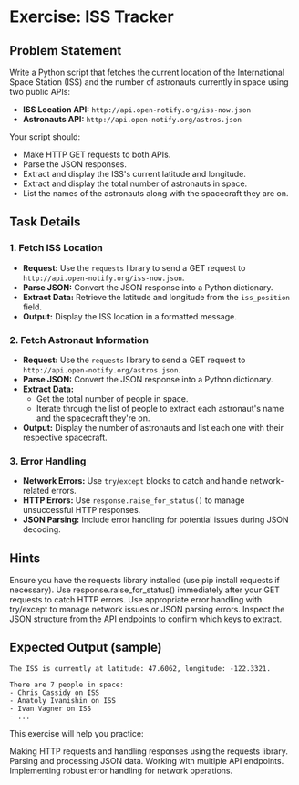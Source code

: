 # Exercise: ISS Tracker

## Problem Statement

Write a Python script that fetches the current location of the International Space Station (ISS) and the number of astronauts currently in space using two public APIs:

- **ISS Location API:** `http://api.open-notify.org/iss-now.json`
- **Astronauts API:** `http://api.open-notify.org/astros.json`

Your script should:

- Make HTTP GET requests to both APIs.
- Parse the JSON responses.
- Extract and display the ISS's current latitude and longitude.
- Extract and display the total number of astronauts in space.
- List the names of the astronauts along with the spacecraft they are on.

## Task Details

### 1. Fetch ISS Location

- **Request:** Use the `requests` library to send a GET request to `http://api.open-notify.org/iss-now.json`.
- **Parse JSON:** Convert the JSON response into a Python dictionary.
- **Extract Data:** Retrieve the latitude and longitude from the `iss_position` field.
- **Output:** Display the ISS location in a formatted message.

### 2. Fetch Astronaut Information

- **Request:** Use the `requests` library to send a GET request to `http://api.open-notify.org/astros.json`.
- **Parse JSON:** Convert the JSON response into a Python dictionary.
- **Extract Data:**
  - Get the total number of people in space.
  - Iterate through the list of people to extract each astronaut's name and the spacecraft they're on.
- **Output:** Display the number of astronauts and list each one with their respective spacecraft.

### 3. Error Handling

- **Network Errors:** Use `try`/`except` blocks to catch and handle network-related errors.
- **HTTP Errors:** Use `response.raise_for_status()` to manage unsuccessful HTTP responses.
- **JSON Parsing:** Include error handling for potential issues during JSON decoding.

## Hints

Ensure you have the requests library installed (use pip install requests if necessary).
Use response.raise_for_status() immediately after your GET requests to catch HTTP errors.
Use appropriate error handling with try/except to manage network issues or JSON parsing errors.
Inspect the JSON structure from the API endpoints to confirm which keys to extract.

## Expected Output (sample)

```
The ISS is currently at latitude: 47.6062, longitude: -122.3321.

There are 7 people in space:
- Chris Cassidy on ISS
- Anatoly Ivanishin on ISS
- Ivan Vagner on ISS
- ...
```

This exercise will help you practice:

Making HTTP requests and handling responses using the requests library.
Parsing and processing JSON data.
Working with multiple API endpoints.
Implementing robust error handling for network operations.
